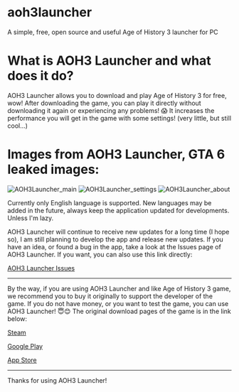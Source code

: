 # aoh3launcher
A simple, free, open source and useful Age of History 3 launcher for PC 
# What is AOH3 Launcher and what does it do?
AOH3 Launcher allows you to download and play Age of History 3 for free, wow! After downloading the game, you can play it directly without downloading it again or experiencing any problems! 😱 It increases the performance you will get in the game with some settings! (very little, but still cool...)
# Images from AOH3 Launcher, GTA 6 leaked images:
![AOH3Launcher_main](https://github.com/user-attachments/assets/04c15318-678e-424b-8d1b-8be91d350193)
![AOH3Launcher_settings](https://github.com/user-attachments/assets/9e6794f1-aaf2-4d5d-90db-9c4e5d803bdf)
![AOH3Launcher_about](https://github.com/user-attachments/assets/716d5624-6ce5-405c-b1ed-b0f0c6d0e527)

Currently only English language is supported. New languages ​​may be added in the future, always keep the application updated for developments. Unless I'm lazy.

AOH3 Launcher will continue to receive new updates for a long time (I hope so), I am still planning to develop the app and release new updates. If you have an idea, or found a bug in the app, take a look at the Issues page of AOH3 Launcher. If you want, you can also use this link directly:

[AOH3 Launcher Issues](https://github.com/rmco3/aoh3launcher/issues)

--------------------------------------------------

By the way, if you are using AOH3 Launcher and like Age of History 3 game, we recommend you to buy it originally to support the developer of the game. If you do not have money, or you want to test the game, you can use AOH3 Launcher! 😇😊 The original download pages of the game is in the link below:

[Steam](https://www.youtube.com/watch?v=dQw4w9WgXcQ)

[Google Play](https://www.youtube.com/watch?v=dQw4w9WgXcQ)

[App Store](https://www.youtube.com/watch?v=dQw4w9WgXcQ)

--------------------------------------------------

Thanks for using AOH3 Launcher!
